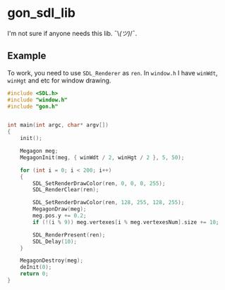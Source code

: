# gon_sdl_lib

I'm not sure if anyone needs this lib. ¯\\_(ツ)_/¯.


## Example

To work, you need to use `SDL_Renderer` as `ren`. In `window.h` I have `winWdt`,
`winHgt` and etc for window drawing.


```c
#include <SDL.h>
#include "window.h"
#include "gon.h"


int main(int argc, char* argv[])
{
    init();

    Megagon meg;
    MegagonInit(meg, { winWdt / 2, winHgt / 2 }, 5, 50);

    for (int i = 0; i < 200; i++)
    {
        SDL_SetRenderDrawColor(ren, 0, 0, 0, 255);
        SDL_RenderClear(ren);

        SDL_SetRenderDrawColor(ren, 128, 255, 128, 255);
        MegagonDraw(meg);
        meg.pos.y += 0.2;
        if (!(i % 9)) meg.vertexes[i % meg.vertexesNum].size += 10;

        SDL_RenderPresent(ren);
        SDL_Delay(10);
    }

    MegagonDestroy(meg);
    deInit(0);
    return 0;
}
```
